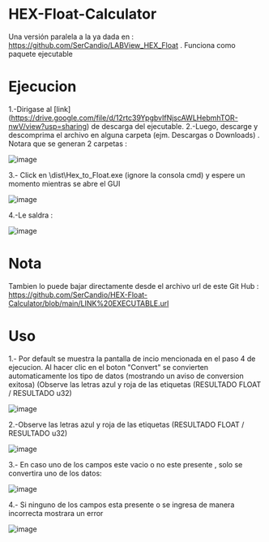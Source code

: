 # HEX-Float-Calculator
Una versión paralela a la ya dada en : https://github.com/SerCandio/LABView_HEX_Float . Funciona como paquete ejecutable

# Ejecucion
1.-Dirigase al [link] (https://drive.google.com/file/d/12rtc39YpgbvIfNjscAWLHebmhTOR-nwV/view?usp=sharing) de descarga del ejecutable.
2.-Luego, descarge y descomprima el archivo en alguna carpeta (ejm. Descargas o Downloads) . Notara que se generan 2 carpetas : 

![image](https://user-images.githubusercontent.com/106831539/174893189-f7f50f19-e6af-407b-a0dd-c99aaa981afe.png)

3.- Click en \dist\Hex_to_Float.exe (ignore la consola cmd) y espere un momento mientras se abre el GUI

![image](https://user-images.githubusercontent.com/106831539/174893291-90027858-af39-40a4-94c1-8de7fb979c88.png)

4.-Le saldra :

![image](https://user-images.githubusercontent.com/106831539/174893573-04e21b27-8ad2-4e49-9cae-c010f8a24351.png)

# Nota
Tambien lo puede bajar directamente desde el archivo url de este Git Hub : https://github.com/SerCandio/HEX-Float-Calculator/blob/main/LINK%20EXECUTABLE.url

# Uso
1.- Por default se muestra la pantalla de incio mencionada en el paso 4 de ejecucion.  Al hacer clic en el boton "Convert" se convierten automaticamente los tipo de datos (mostrando un aviso de conversion exitosa)  (Observe las letras azul y roja de las etiquetas (RESULTADO FLOAT / RESULTADO u32)

![image](https://user-images.githubusercontent.com/106831539/174894202-b6f56e08-a916-417b-bd56-5f821d97053e.png)

2.-Observe las letras azul y roja de las etiquetas (RESULTADO FLOAT / RESULTADO u32)

![image](https://user-images.githubusercontent.com/106831539/174894783-0f09e52a-9058-4036-b1ff-41ae0b6f488c.png)

3.- En caso uno de los campos este vacio o no este presente , solo se convertira uno de los datos:

![image](https://user-images.githubusercontent.com/106831539/174894575-2a5bab66-b291-4f56-96ef-f1e23a262f65.png)

4.- Si ninguno de los campos esta presente o se ingresa de manera incorrecta mostrara un error

![image](https://user-images.githubusercontent.com/106831539/174894972-dac721bd-8ac3-4d19-8983-82af0f593f11.png)

